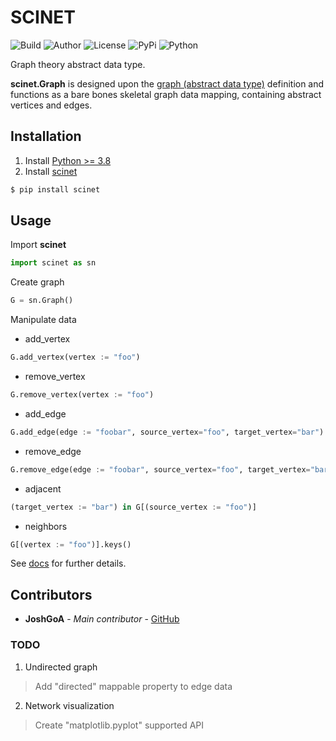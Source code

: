 # SCINET

![Build](https://img.shields.io/badge/build-passing-blue) ![Author](https://img.shields.io/badge/author-JoshGoA-green) ![License](https://img.shields.io/badge/license-MIT-red) ![PyPi](https://img.shields.io/badge/pypi-v0.3.0-yellow) ![Python](https://img.shields.io/badge/python->=3.8-orange)

Graph theory abstract data type.

**scinet.Graph** is designed upon the [graph (abstract data type)](https://en.wikipedia.org/wiki/Graph_(abstract_data_type)) definition and functions as a bare bones skeletal graph data mapping, containing abstract vertices and edges.

## Installation

1. Install [Python >= 3.8](https://www.python.org/downloads/)
2. Install [scinet]()
```sh
$ pip install scinet
```

## Usage

Import **scinet**
```py
import scinet as sn
```

Create graph
```py
G = sn.Graph()
```

Manipulate data

* add_vertex
```py
G.add_vertex(vertex := "foo")
```

* remove_vertex
```py
G.remove_vertex(vertex := "foo")
```

* add_edge
```py
G.add_edge(edge := "foobar", source_vertex="foo", target_vertex="bar")
```

* remove_edge
```py
G.remove_edge(edge := "foobar", source_vertex="foo", target_vertex="bar")
```

* adjacent
```py
(target_vertex := "bar") in G[(source_vertex := "foo")]
```

* neighbors
```py
G[(vertex := "foo")].keys()
```

See [docs](docs/scinet.html) for further details.

## Contributors

* **JoshGoA** - *Main contributor* - [GitHub](https://github.com/JoshGoA)

### TODO

1. Undirected graph
> Add "directed" mappable property to edge data
2. Network visualization
> Create "matplotlib.pyplot" supported API
